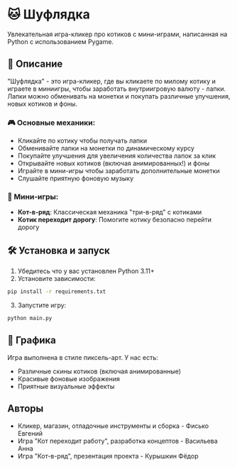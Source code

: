 # 🐱 Шуфлядка

Увлекательная игра-кликер про котиков с мини-играми, написанная на Python с использованием Pygame.

## 📝 Описание

"Шуфлядка" - это игра-кликер, где вы кликаете по милому котику и играете в миниигры, чтобы заработать внутриигровую валюту - лапки. Лапки можно обменивать на монетки и покупать различные улучшения, новых котиков и фоны.

### 🎮 Основные механики:

- Кликайте по котику чтобы получать лапки
- Обменивайте лапки на монетки по динамическому курсу
- Покупайте улучшения для увеличения количества лапок за клик
- Открывайте новых котиков (включая анимированных!) и фоны
- Играйте в мини-игры чтобы заработать дополнительные монетки
- Слушайте приятную фоновую музыку

### 🎲 Мини-игры:

- **Кот-в-ряд**: Классическая механика "три-в-ряд" с котиками
- **Котик переходит дорогу**: Помогите котику безопасно перейти дорогу

## 🛠️ Установка и запуск

1. Убедитесь что у вас установлен Python 3.11+
2. Установите зависимости:

```bash
pip install -r requirements.txt
```

3. Запустите игру:

```bash
python main.py
```

## 🎨 Графика

Игра выполнена в стиле пиксель-арт. У нас есть:
- Различные скины котиков (включая анимированные)
- Красивые фоновые изображения
- Приятные визуальные эффекты

## Авторы

- Кликер, магазин, отладочные инструменты и сборка - Фисько Евгений
- Игра "Кот переходит работу", разработка концептов - Васильева Анна
- Игра "Кот-в-ряд", презентация проекта - Курышкин Фёдор


